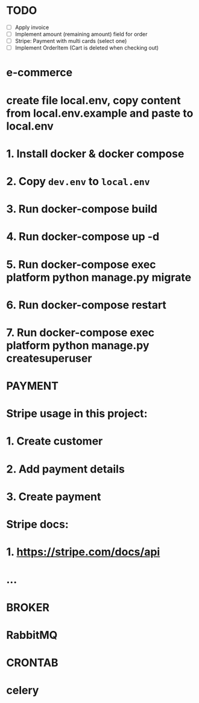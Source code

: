 # TODO
- [ ] Apply invoice
- [ ] Implement amount (remaining amount) field for order
- [ ] Stripe: Payment with multi cards (select one)
- [ ] Implement OrderItem (Cart is deleted when checking out)

# e-commerce
# create file local.env, copy content from local.env.example and paste to local.env
# 1. Install docker & docker compose
# 2. Copy `dev.env` to `local.env`
# 3. Run docker-compose build
# 4. Run docker-compose up -d
# 5. Run docker-compose exec platform python manage.py migrate
# 6. Run docker-compose restart
# 7. Run docker-compose exec platform python manage.py createsuperuser


# PAYMENT
# Stripe usage in this project:
# 1. Create customer
# 2. Add payment details
# 3. Create payment

# Stripe docs:
# 1. https://stripe.com/docs/api
# ...

# BROKER
# RabbitMQ

# CRONTAB
# celery
